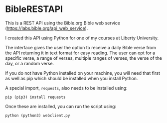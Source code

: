 # BibleRESTAPI

This is a REST API using the Bible.org Bible web service (https://labs.bible.org/api_web_service). 

I created this API using Python for one of my courses at Liberty University.

The interface gives the user the option to receive a daily Bible verse from the API returning it in text format for easy reading. The user can opt for a specific verse, a range of verses, multiple ranges of verses, the verse of the day, or a random verse.

If you do not have Python installed on your machine, you will need that first as well as pip which should be installed when you install Python.

A special import, ```requests```, also needs to be installed using:

```
pip (pip3) install requests
```

Once these are installed, you can run the script using:

```
python (python3) webclient.py
```
